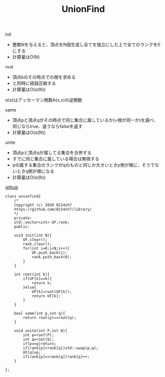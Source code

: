 ﻿---
title: "UnionFind"
permalink: /posts/unionfind
writer: 0214sh7
layout: post
---

init
- 整数Nを与えると、頂点をN個生成し全てを独立にした上で全てのランクを0にする
- 計算量はΟ(N)

root
- 頂点kのその時点での根を求める
- と同時に経路圧縮する
- 計算量はΟ(α(N))

α(x)はアッカーマン関数A(x,x)の逆関数

same
- 頂点pと頂点qがその時点で同じ集合に属しているか(=根が同一か)を調べ、同じならtrue、違うならfalseを返す
- 計算量はΟ(α(N))

unite
- 頂点pと頂点qが属してる集合を合併する
- すでに同じ集合に属している場合は無視する
- pの属する集合のランクがqのものと同じか大きいときp側が根に、そうでないときq側が根になる
- 計算量はΟ(α(N))

[github](https://github.com/0214sh7/procon-library/blob/master/data%20structure/union%20find.cpp)

~~~
class unionfind{
    /*
    Copyright (c) 2020 0214sh7
    https://github.com/0214sh7/library/
    */
    private:
    std::vector<int> UF,rank;
    public:
    
    void init(int N){
        UF.clear();
        rank.clear();
        for(int i=0;i<N;i++){
            UF.push_back(i);
            rank.push_back(0);
        }
    }
    
    int root(int k){
        if(UF[k]==k){
            return k;
        }else{
            UF[k]=root(UF[k]);
            return UF[k];
        }
    }
    
    bool same(int p,int q){
        return root(p)==root(q);
    }
    
    void unite(int P,int Q){
        int p=root(P);
        int q=root(Q);
        if(p==q)return;
        if(rank[p]<rank[q])std::swap(p,q);
        UF[q]=p;
        if(rank[p]==rank[q])rank[p]++;
    }
    
};
~~~